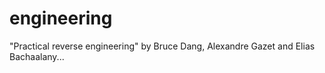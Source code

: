 # engineering
"Practical reverse engineering" by Bruce Dang, Alexandre Gazet and Elias Bachaalany...
